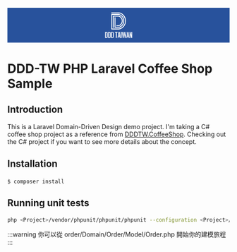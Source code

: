 ![image](https://github.com/justericgg/dddtw-laravel-coffee-shop/blob/master/resources/images/logo_size_invert.jpg)

# DDD-TW PHP Laravel Coffee Shop Sample

## Introduction

This is a Laravel Domain-Driven Design demo project. I'm taking a C# coffee shop project as a reference from [DDDTW.CoffeeShop](https://github.com/ArthurChang01/DDDTW.CoffeeShop).
Checking out the C# project if you want to see more details about the concept.

## Installation

```$ composer install```

## Running unit tests

```bash
php <Project>/vendor/phpunit/phpunit/phpunit --configuration <Project>/phpunit.xml <Project>/tests/Unit
```

:::warning
你可以從 <Project>order/Domain/Order/Model/Order.php 開始你的建模旅程
:::